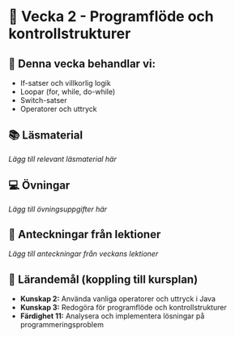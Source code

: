 # 📅 Vecka 2 - Programflöde och kontrollstrukturer

## 🎯 Denna vecka behandlar vi:
- If-satser och villkorlig logik
- Loopar (for, while, do-while)
- Switch-satser
- Operatorer och uttryck

## 📚 Läsmaterial
*Lägg till relevant läsmaterial här*

## 💻 Övningar
*Lägg till övningsuppgifter här*

## 📝 Anteckningar från lektioner
*Lägg till anteckningar från veckans lektioner*

## 🎯 Lärandemål (koppling till kursplan)
- **Kunskap 2:** Använda vanliga operatorer och uttryck i Java
- **Kunskap 3:** Redogöra för programflöde och kontrollstrukturer
- **Färdighet 11:** Analysera och implementera lösningar på programmeringsproblem
